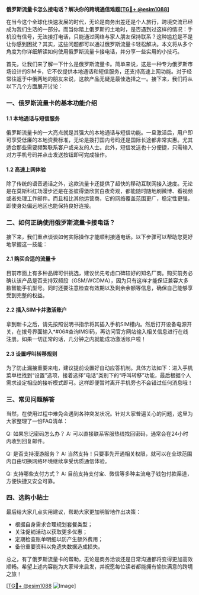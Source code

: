 **俄罗斯流量卡怎么接电话？解决你的跨境通信难题[[TG💪+ @esim1088](https://t.me/s/esim1088)]**

在当今这个全球化快速发展的时代，无论是商务出差还是个人旅行，跨境交流已经成为我们生活的一部分。而当你踏上俄罗斯的土地时，是否遇到过这样的情况：手机没有信号，无法接打电话，只能通过网络与家人朋友保持联系？这种尴尬是不是让你感到困扰？其实，这些问题都可以通过俄罗斯流量卡轻松解决。本文将从多个角度为你详细解读如何使用俄罗斯流量卡接电话，并分享一些实用的小技巧。

首先，让我们来了解一下什么是俄罗斯流量卡。简单来说，这是一种专为俄罗斯市场设计的SIM卡，它不仅提供本地通话和短信服务，还支持高速上网功能。对于经常往返于中俄两地的朋友来说，这款产品无疑是最佳选择之一。接下来，我们将从以下几个方面展开讨论：

### 一、俄罗斯流量卡的基本功能介绍

#### 1.1 本地通话与短信服务
俄罗斯流量卡的一大亮点就是其强大的本地通话与短信功能。一旦激活后，用户即可享受低廉的本地资费标准，无论是拨打国内号码还是国际长途都非常实惠。尤其适合那些需要频繁联系客户或亲友的人士。此外，短信发送也十分便捷，只需输入对方手机号码并点击发送按钮即可完成操作。

#### 1.2 高速上网体验
除了传统的语音通话之外，这款流量卡还提供了超快的移动互联网接入速度。无论是在莫斯科红场漫步还是在圣彼得堡欣赏白夜奇观，都能随时随地刷微博、看视频或者处理工作邮件。而且相比其他运营商，它的网络覆盖范围更广，稳定性更强，即使身处偏远地区也能保持良好连接。

### 二、如何正确使用俄罗斯流量卡接电话？

接下来，我们重点谈谈如何实际操作才能顺利接通电话。以下步骤可以帮助您更好地掌握这一技能：

#### 2.1 购买合适的流量卡
目前市面上有多种品牌可供挑选，建议优先考虑口碑较好的知名厂商。购买前务必确认该产品是否支持双频段（GSM/WCDMA），因为只有这样才能保证兼容大多数智能手机型号。同时还要注意检查有效期以及剩余余额等信息，确保自己能够享受到完整的权益。

#### 2.2 插入SIM卡并激活账户
拿到新卡之后，请先按照说明书指示将其插入手机SIM槽内。然后打开设备电源开关，在拨号界面输入*#06#查询IMSI码，再访问官方网站输入相关信息进行在线注册。如果一切正常的话，几分钟之内就能成功激活账户啦！

#### 2.3 设置呼叫转移规则
为了防止漏接重要来电，建议提前设置好自动应答机制。具体方法如下：进入手机菜单栏找到“设置”选项，接着选择“电话”类别下的“呼叫转移”功能，最后根据个人需求设定相应的接听模式即可。这样即便暂时离开手机旁也不会错过任何消息哦！

### 三、常见问题解答

当然，在使用过程中难免会遇到各种突发状况。针对大家普遍关心的问题，这里为大家整理了一份FAQ清单：

Q: 如果忘记密码怎么办？
A: 可以直接联系客服热线找回密码，通常会在24小时内收到回复邮件。

Q: 是否支持漫游服务？
A: 当然支持！只要事先开通相关权限，就可以在全球范围内自由切换网络环境继续享受优质通信体验。

Q: 支持哪些支付方式？
A: 目前支持支付宝、微信等多种主流电子钱包付款渠道，方便快捷又安全可靠。

### 四、选购小贴士

最后给大家几点实用建议，帮助大家更加明智地作出决策：
- 根据自身需求合理规划套餐类型；
- 关注促销活动以获取更多优惠；
- 定期检查账单明细以防产生额外费用；
- 备份重要资料以免遗失数据造成损失。

总之，有了俄罗斯流量卡的帮助，无论是商务洽谈还是日常沟通都将变得更加高效顺畅。希望上述内容能为大家带来启发，并祝愿每位读者都能拥有愉快满意的跨境之旅！

[[TG💪+ @esim1088](https://t.me/s/esim1088) ![Image](https://i.postimg.cc/4NQfJmqS/Snipaste-2025-05-13-00-14-12.png)]